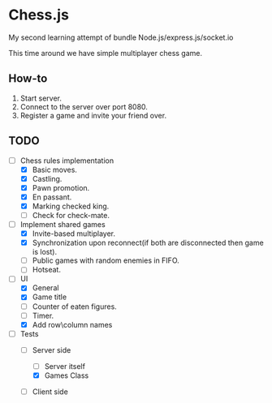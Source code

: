 # Chess.js

My second learning attempt of bundle Node.js/express.js/socket.io

This time around we have simple multiplayer chess game.

## How-to

1. Start server.
2. Connect to the server over port 8080.
3. Register a game and invite your friend over.

## TODO

- [ ] Chess rules implementation
    - [x] Basic moves.
    - [x] Castling.
    - [x] Pawn promotion.
    - [x] En passant.
    - [x] Marking checked king.
    - [ ] Check for check-mate.
- [ ] Implement shared games
    - [x] Invite-based multiplayer.
    - [x] Synchronization upon reconnect(if both are disconnected then game is lost).
    - [ ] Public games with random enemies in FIFO.
    - [ ] Hotseat.
- [ ] UI
    - [x] General
    - [x] Game title
    - [ ] Counter of eaten figures.
    - [ ] Timer.
    - [x] Add row\column names
- [ ] Tests
    - [ ] Server side
        - [ ] Server itself
        - [x] Games Class
    - [ ] Client side

